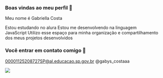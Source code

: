 ### Boas vindas ao meu perfil 💜

Meu nome é Gabriella Costa 

Estou estudando no alura 
Estou me desenvolvendo na linguagem JavaScript
Utilizo esse espaço para minha organização e compartilhamento dos meus projetos desenvolvidos 

### Você entrar em contato comigo 💜

00001125208727SP@al.educacao.sp.gov.br
@gabys_costaaa

![](https://media1.tenor.com/m/Glql1LPSciQAAAAC/milk-and-mocha-milk-mocha.gif)
